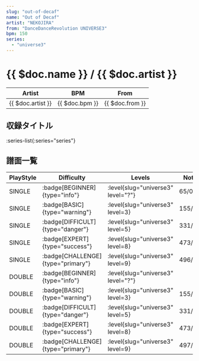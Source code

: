 ```yaml
---
slug: "out-of-decaf"
name: "Out of Decaf"
artist: "NEKOJIRA"
from: "DanceDanceRevolution UNIVERSE3"
bpm: 150
series:
  - "universe3"
---
```


# {{ $doc.name }} / {{ $doc.artist }}

|Artist|BPM|From|
|------|---|----|
|{{ $doc.artist }}|{{ $doc.bpm }}|{{ $doc.from }}|

## 収録タイトル

:series-list{:series="series"}

## 譜面一覧

|PlayStyle|Difficulty|Levels|Notes|Movie|
|---------|----------|------|-----|-----|
|SINGLE| :badge[BEGINNER]{type="info"}|<div class="field is-grouped is-grouped-multiline"> :level{slug="universe3" level="?"}</div>|65/0||
|SINGLE| :badge[BASIC]{type="warning"}|<div class="field is-grouped is-grouped-multiline"> :level{slug="universe3" level=3}</div>|155/0||
|SINGLE| :badge[DIFFICULT]{type="danger"}|<div class="field is-grouped is-grouped-multiline"> :level{slug="universe3" level=5}</div>|331/0||
|SINGLE| :badge[EXPERT]{type="success"}|<div class="field is-grouped is-grouped-multiline"> :level{slug="universe3" level=8}</div>|473/0||
|SINGLE| :badge[CHALLENGE]{type="primary"}|<div class="field is-grouped is-grouped-multiline"> :level{slug="universe3" level=9}</div>|496/203||
|DOUBLE| :badge[BEGINNER]{type="info"}|<div class="field is-grouped is-grouped-multiline"> :level{slug="universe3" level="?"}</div>|||
|DOUBLE| :badge[BASIC]{type="warning"}|<div class="field is-grouped is-grouped-multiline"> :level{slug="universe3" level=3}</div>|155/0||
|DOUBLE| :badge[DIFFICULT]{type="danger"}|<div class="field is-grouped is-grouped-multiline"> :level{slug="universe3" level=5}</div>|331/0||
|DOUBLE| :badge[EXPERT]{type="success"}|<div class="field is-grouped is-grouped-multiline"> :level{slug="universe3" level=8}</div>|473/0||
|DOUBLE| :badge[CHALLENGE]{type="primary"}|<div class="field is-grouped is-grouped-multiline"> :level{slug="universe3" level=9}</div>|497/204||

